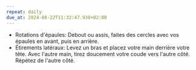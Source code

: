 ```yaml
---
repeat: daily
due_at: 2024-08-22T11:32:47.938+02:00
---
```

* Rotations d'épaules: Debout ou assis, faites des cercles avec vos épaules en avant, puis en arrière.
 * Étirements latéraux: Levez un bras et placez votre main derrière votre tête. Avec l'autre main, tirez doucement votre coude vers l'autre côté. Répétez de l'autre côté.